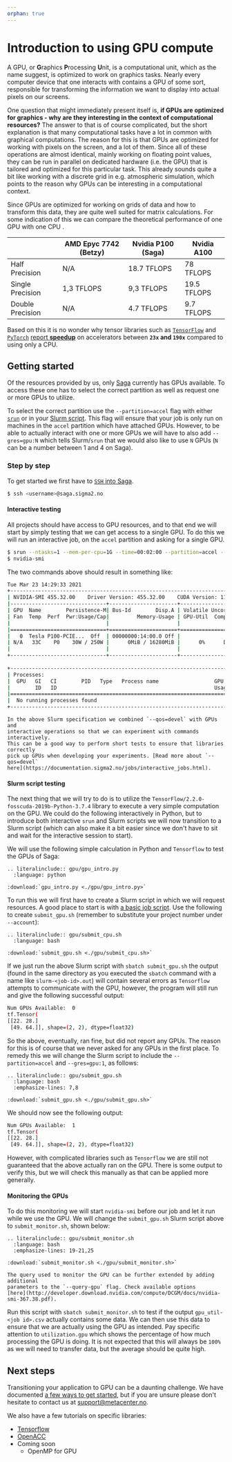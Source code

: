 ```yaml
---
orphan: true
---
```


# Introduction to using GPU compute
A GPU, or **G**raphics **P**rocessing **U**nit, is a computational unit, which
as the name suggest, is optimized to work on graphics tasks. Nearly every
computer device that one interacts with contains a GPU of some sort, responsible
for transforming the information we want to display into actual pixels on our
screens.

One question that might immediately present itself is, **if GPUs are optimized
for graphics - why are they interesting in the context of computational
resources?** The answer to that is of course complicated, but the short
explanation is that many computational tasks have a lot in common with
graphical computations. The reason for this is that GPUs are optimized for
working with pixels on the screen, and a lot of them. Since all of these
operations are almost identical, mainly working on floating point values, they
can be run in parallel on dedicated hardware (i.e. the GPU) that is tailored and
optimized for this particular task. This already sounds quite a bit like working
with a discrete grid in e.g. atmospheric simulation, which points to the reason
why GPUs can be interesting in a computational context.

Since GPUs are optimized for working on grids of data and how to transform this
data, they are quite well suited for matrix calculations. For some indication of
this we can compare the theoretical performance of one GPU with one CPU
.

| | AMD Epyc 7742 (Betzy) | Nvidia P100 (Saga) | Nvidia A100 |
|-|-----------------------|--------------------|-------------|
| Half Precision | N/A | 18.7 TFLOPS | 78 TFLOPS |
| Single Precision | 1,3 TFLOPS | 9,3 TFLOPS | 19.5 TFLOPS |
| Double Precision | N/A | 4.7 TFLOPS | 9.7 TFLOPS |

Based on this it is no wonder why tensor libraries such as
[`TensorFlow`](https://www.tensorflow.org/) and [`PyTorch`](https://pytorch.org/)
[report **speedup**](https://blog.tensorflow.org/2018/04/speed-up-tensorflow-inference-on-gpus-tensorRT.html)
on accelerators between **`23x` and `190x`** compared to using only a CPU.

## Getting started
Of the resources provided by us, only
[Saga](https://documentation.sigma2.no/jobs/job_types/saga_job_types.html#job-type-saga-accel)
currently has GPUs available. To access these one has to select the correct
partition as well as request one or more GPUs to utilize.

To select the correct partition use the `--partition=accel` flag with either
[`srun`](https://documentation.sigma2.no/jobs/interactive_jobs.html) or in your
[Slurm script](https://documentation.sigma2.no/jobs/job_scripts.html). This flag
will ensure that your job is only run on machines in the `accel` partition which
have attached GPUs. However, to be able to actually interact with one or more
GPUs we will have to also add `--gres=gpu:N` which tells Slurm/`srun` that we
would also like to use `N` GPUs (`N` can be a number between 1 and 4 on Saga).

### Step by step
To get started we first have to [`SSH` into
Saga](https://documentation.sigma2.no/getting_started/create_ssh_keys.html).

```bash
$ ssh <username>@saga.sigma2.no
```

#### Interactive testing
All projects should have access to GPU resources, and to that end we will start
by simply testing that we can get access to a single GPU. To do this we will run
an interactive job, on the `accel` partition and asking for a single GPU.

```bash
$ srun --ntasks=1 --mem-per-cpu=1G --time=00:02:00 --partition=accel --gres=gpu:1 --qos=devel --account=<your project number> --pty bash -i
$ nvidia-smi
```

The two commands above should result in something like:

```bash
Tue Mar 23 14:29:33 2021                                                       
+-----------------------------------------------------------------------------+
| NVIDIA-SMI 455.32.00    Driver Version: 455.32.00    CUDA Version: 11.1     |
|-------------------------------+----------------------+----------------------+
| GPU  Name        Persistence-M| Bus-Id        Disp.A | Volatile Uncorr. ECC |
| Fan  Temp  Perf  Pwr:Usage/Cap|         Memory-Usage | GPU-Util  Compute M. |
|                               |                      |               MIG M. |
|===============================+======================+======================|
|   0  Tesla P100-PCIE...  Off  | 00000000:14:00.0 Off |                    0 |
| N/A   33C    P0    30W / 250W |      0MiB / 16280MiB |      0%      Default |
|                               |                      |                  N/A |
+-------------------------------+----------------------+----------------------+
                                                                               
+-----------------------------------------------------------------------------+
| Processes:                                                                  |
|  GPU   GI   CI        PID   Type   Process name                  GPU Memory |
|        ID   ID                                                   Usage      |
|=============================================================================|
|  No running processes found                                                 |
+-----------------------------------------------------------------------------+
```

```{note}
In the above Slurm specification we combined `--qos=devel` with GPUs and
interactive operations so that we can experiment with commands interactively.
This can be a good way to perform short tests to ensure that libraries correctly
pick up GPUs when developing your experiments. [Read more about `--qos=devel`
here](https://documentation.sigma2.no/jobs/interactive_jobs.html).
```

#### Slurm script testing
The next thing that we will try to do is to utilize the
`TensorFlow/2.2.0-fosscuda-2019b-Python-3.7.4` library to execute a very simple
computation on the GPU. We could do the following interactively in Python, but
to introduce both interactive `srun` and Slurm scripts we will now transition to
a Slurm script (which can also make it a bit easier since we don't have to sit
and wait for the interactive session to start).

We will use the following simple calculation in Python and `Tensorflow` to test
the GPUs of Saga:

```{eval-rst} 
.. literalinclude:: gpu/gpu_intro.py
  :language: python
```

```{eval-rst} 
:download:`gpu_intro.py <./gpu/gpu_intro.py>`
```

To run this we will first have to create a Slurm script in which we will request
resources. A good place to start is with [a basic job
script](https://documentation.sigma2.no/jobs/job_scripts.html#job-script-basics).
Use the following to create `submit_gpu.sh` (remember to substitute your project
number under `--account`):

```{eval-rst} 
.. literalinclude:: gpu/submit_cpu.sh
  :language: bash
```
```{eval-rst} 
:download:`submit_gpu.sh <./gpu/submit_cpu.sh>`
```

If we just run the above Slurm script with `sbatch submit_gpu.sh` the output
(found in the same directory as you executed the `sbatch` command with a name
like `slurm-<job-id>.out`) will contain several errors as `Tensorflow` attempts
to communicate with the GPU, however, the program will still run and give the
following successful output:

```bash
Num GPUs Available:  0                   
tf.Tensor(                               
[[22. 28.]                               
 [49. 64.]], shape=(2, 2), dtype=float32)
```

So the above, eventually, ran fine, but did not report any GPUs. The reason for
this is of course that we never asked for any GPUs in the first place. To remedy
this we will change the Slurm script to include the `--partition=accel` and
`--gres=gpu:1`, as follows:

```{eval-rst} 
.. literalinclude:: gpu/submit_gpu.sh
  :language: bash
  :emphasize-lines: 7,8
```
```{eval-rst} 
:download:`submit_gpu.sh <./gpu/submit_gpu.sh>`
```

We should now see the following output:

```bash
Num GPUs Available:  1                    
tf.Tensor(                                
[[22. 28.]                                
 [49. 64.]], shape=(2, 2), dtype=float32) 
```

However, with complicated libraries such as `Tensorflow` we are still not
guaranteed that the above actually ran on the GPU. There is some output to
verify this, but we will check this manually as that can be applied more
generally.

#### Monitoring the GPUs
To do this monitoring we will start `nvidia-smi` before our job and let it run
while we use the GPU. We will change the `submit_gpu.sh` Slurm script above to
`submit_monitor.sh`, shown below:

```{eval-rst} 
.. literalinclude:: gpu/submit_monitor.sh
  :language: bash
  :emphasize-lines: 19-21,25
```
```{eval-rst} 
:download:`submit_monitor.sh <./gpu/submit_monitor.sh>`
```

```{note}
The query used to monitor the GPU can be further extended by adding additional
parameters to the `--query-gpu` flag. Check available options
[here](http://developer.download.nvidia.com/compute/DCGM/docs/nvidia-smi-367.38.pdf).
```

Run this script with `sbatch submit_monitor.sh` to test if the output
`gpu_util-<job id>.csv` actually contains some data. We can then use this data
to ensure that we are actually using the GPU as intended. Pay specific attention
to `utilization.gpu` which shows the percentage of how much processing the GPU
is doing. It is not expected that this will always be `100%` as we will need to
transfer data, but the average should be quite high.

## Next steps
Transitioning your application to GPU can be a daunting challenge. We have
documented [a few ways to get
started](https://documentation.sigma2.no/code_development/guides.html), but if
you are unsure please don't hesitate to contact us at
[support@metacenter.no](mailto:support@metacenter.no).

We also have a few tutorials on specific libraries:
- [Tensorflow](https://documentation.sigma2.no/jobs/guides/tensorflow_gpu.html)
- [OpenACC](https://documentation.sigma2.no/code_development/guides/openacc.html)
- Coming soon
  - OpenMP for GPU
